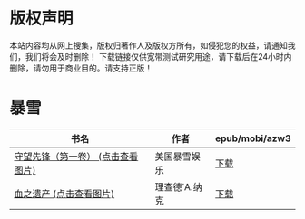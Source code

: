 # 版权声明

本站内容均从网上搜集，版权归著作人及版权方所有，如侵犯您的权益，请通知我们，我们将会及时删除！ 下载链接仅供宽带测试研究用途，请下载后在24小时内删除，请勿用于商业目的。请支持正版！

# 暴雪

| 书名 | 作者 | epub/mobi/azw3 |
| --- | --- | --- |
| [守望先锋（第一卷） (点击查看图片)](https://www.dushupai.com/attachment/2024/06/09/a201c12208fc17e1.jpg) | 美国暴雪娱乐 | [下载](https://url89.ctfile.com/f/31084289-1356989509-5b68c1?p=8866) |
| [血之遗产 (点击查看图片)](https://www.dushupai.com/attachment/2024/06/09/a3039b01e168a595.jpg) | 理查德˙A.纳克 | [下载](https://url89.ctfile.com/f/31084289-1357054489-624f55?p=8866) |

